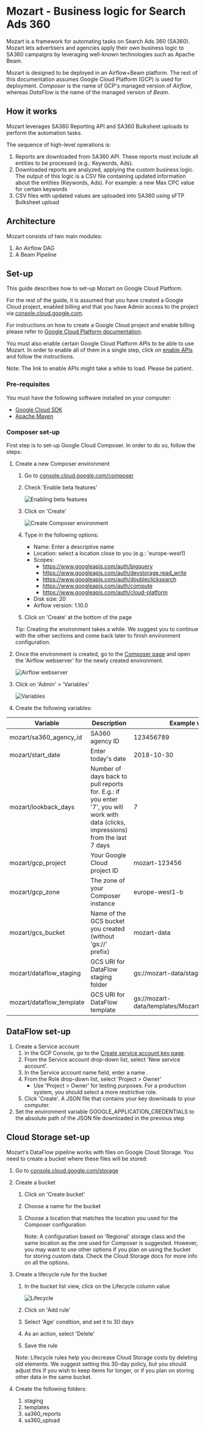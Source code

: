 # Mozart - Business logic for Search Ads 360

Mozart is a framework for automating tasks on Search Ads 360 (SA360). Mozart
lets advertisers and agencies apply their own business logic to SA360 campaigns
by leveraging well-known technologies such as Apache Beam.

Mozart is designed to be deployed in an Airflow+Beam platform. The rest of this
documentation assumes Google Cloud Platform (GCP) is used for deployment.
*Composer* is the name of GCP's managed version of *Airflow*, whereas *DataFlow*
is the name of the managed version of *Beam*.

## How it works

Mozart leverages SA360 Reporting API and SA360 Bulksheet uploads to perform the
automation tasks.

The sequence of high-level operations is:

1.  Reports are downloaded from SA360 API. These reports must include all
    entities to be processed (e.g.: Keywords, Ads).
2.  Downloaded reports are analyzed, applying the custom business logic. The
    output of this logic is a CSV file containing updated information about the
    entities (Keywords, Ads). For example: a new Max CPC value for certain
    keywords
3.  CSV files with updated values are uploaded into SA360 using sFTP Bulksheet
    upload

## Architecture

Mozart consists of two main modules:

1.  An Airflow DAG
2.  A Beam Pipeline

## Set-up

This guide describes how to set-up Mozart on Google Cloud Platform.

For the rest of the guide, it is assumed that you have created a Google Cloud
project, enabled billing and that you have Admin access to the project via
[console.cloud.google.com](https://console.cloud.google.com/).

For instructions on how to create a Google Cloud project and enable billing
please refer to
[Google Cloud Platform documentation](https://cloud.google.com/resource-manager/docs/creating-managing-projects).

You must also enable certain Google Cloud Platform APIs to be able to use Mozart. In order to enable all of them
in a single step, click on [enable APIs](https://console.cloud.google.com/flows/enableapi?apiid=composer.googleapis.com,dataproc.googleapis.com,storage-component.googleapis.com,dataflow,compute_component,logging,storage_component,storage_api,bigquery,pubsub,datastore.googleapis.com,cloudresourcemanager.googleapis.com,doubleclicksearch) and follow the instructions.

Note: The link to enable APIs might take a while to load. Please be patient.

### Pre-requisites

You must have the following software installed on your computer:

*   [Google Cloud SDK](https://cloud.google.com/sdk/install)
*   [Apache Maven](https://maven.apache.org/)

### Composer set-up

First step is to set-up Google Cloud Composer. In order to do so, follow the
steps:

1.  Create a new Composer environment

    1.  Go to
        [console.cloud.google.com/composer](https://console.cloud.google.com/composer)
    1.  Check 'Enable beta features'

        ![Enabling beta features](doc/images/environment-set1.png)

    1.  Click on 'Create'

        ![Create Composer environment](doc/images/environment-set2.png)

    1.  Type in the following options:

        *   Name: Enter a descriptive name
        *   Location: select a location close to you (e.g.: 'europe-west1)
        *   Scopes:
            *   https://www.googleapis.com/auth/bigquery
            *   https://www.googleapis.com/auth/devstorage.read_write
            *   https://www.googleapis.com/auth/doubleclicksearch
            *   https://www.googleapis.com/auth/compute
            *   https://www.googleapis.com/auth/cloud-platform
        *   Disk size: 20
        *   Airflow version: 1.10.0

    1.  Click on 'Create' at the bottom of the page

    Tip: Creating the environment takes a while. We suggest you to continue with
    the other sections and come back later to finish environment configuration.

1.  Once the environment is created, go to the
    [Composer page](https://console.cloud.google.com/composer) and open the
    'Airflow webserver' for the newly created environment.

    ![Airflow webserver](doc/images/environment-set3.png)

1.  Click on 'Admin' > 'Variables'

    ![Variables](doc/images/environment-set4.png)

1.  Create the following variables:

Variable                 | Description                                                                                                                         | Example value
------------------------ | ----------------------------------------------------------------------------------------------------------------------------------- | -------------
mozart/sa360_agency_id   | SA360 agency ID                                                                                                                     | 123456789
mozart/start_date        | Enter today's date                                                                                                                  | 2018-10-30
mozart/lookback_days     | Number of days back to pull reports for. E.g.: if you enter '7', you will work with data (clicks, impressions) from the last 7 days | 7
mozart/gcp_project       | Your Google Cloud project ID                                                                                                        | mozart-123456
mozart/gcp_zone          | The zone of your Composer instance                                                                                                  | europe-west1-b
mozart/gcs_bucket        | Name of the GCS bucket you created (without 'gs://' prefix)                                                                         | mozart-data
mozart/dataflow_staging  | GCS URI for DataFlow staging folder                                                                                                 | gs://mozart-data/staging
mozart/dataflow_template | GCS URI for DataFlow template                                                                                                       | gs://mozart-data/templates/MozartProcessElements

## DataFlow set-up

1.  Create a Service account
    1.  In the GCP Console, go to the
        [Create service account key page](https://console.cloud.google.com/apis/credentials/serviceaccountkey?_ga=2.117905545.-183250881.1540540997).
    1.  From the Service account drop-down list, select 'New service account'.
    1.  In the Service account name field, enter a name .
    1.  From the Role drop-down list, select 'Project > Owner'
        *   Use 'Project > Owner' for testing purposes. For a production system,
            you should select a more restrictive role.
    1.  Click 'Create'. A JSON file that contains your key downloads to your
        computer.
1.  Set the environment variable GOOGLE_APPLICATION_CREDENTIALS to the absolute
    path of the JSON file downloaded in the previous step

## Cloud Storage set-up

Mozart's DataFlow pipeline works with files on Google Cloud Storage. You need to
create a bucket where these files will be stored:

1.  Go to
    [console.cloud.google.com/storage](https://console.cloud.google.com/storage)
1.  Create a bucket

    1.  Click on 'Create bucket'
    1.  Choose a name for the bucket
    1.  Choose a location that matches the location you used for the Composer
        configuration

        Note: A configuration based on 'Regional' storage class and the same
        location as the one used for Composer is suggested. However, you may
        want to use other options if you plan on using the bucket for storing
        custom data. Check the Cloud Storage docs for more info on all the
        options.

1.  Create a lifecycle rule for the bucket

    1.  In the bucket list view, click on the Lifecycle column value

        ![Lifecycle](doc/images/environment-set6.png)

    1.  Click on 'Add rule'

    1.  Select 'Age' condition, and set it to 30 days

    1.  As an action, select 'Delete'

    1.  Save the rule

    Note: Lifecycle rules help you decrease Cloud Storage costs by deleting old
    elements. We suggest setting this 30-day policy, but you should adjust this
    if you wish to keep items for longer, or if you plan on storing other data
    in the same bucket.

1.  Create the following folders:

    1.  staging
    1.  templates
    1.  sa360_reports
    1.  sa360_upload
